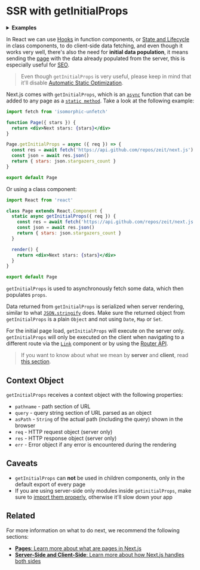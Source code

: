 # SSR with getInitialProps

<details>
  <summary><b>Examples</b></summary>
  <ul>
    <li><a href="https://github.com/zeit/next.js/tree/canary/examples/data-fetch">Data fetch</a></li>
  </ul>
</details>

In React we can use [Hooks](https://reactjs.org/docs/hooks-intro.html) in function components, or [State and Lifecycle](https://reactjs.org/docs/state-and-lifecycle.html) in class components, to do client-side data fetching, and even though it works very well, there's also the need for **initial data population**, it means sending the [page](/docs/concepts/pages.md) with the data already populated from the server, this is especially useful for [SEO](https://en.wikipedia.org/wiki/Search_engine_optimization).

> Even though `getInitialProps` is very useful, please keep in mind that it'll disable [Automatic Static Optimization](/docs/advanced-features/automatic-static-optimization.md).

Next.js comes with `getInitialProps`, which is an [`async`](https://zeit.co/blog/async-and-await) function that can be added to any page as a [`static method`](https://javascript.info/static-properties-methods). Take a look at the following example:

```jsx
import fetch from 'isomorphic-unfetch'

function Page({ stars }) {
  return <div>Next stars: {stars}</div>
}

Page.getInitialProps = async ({ req }) => {
  const res = await fetch('https://api.github.com/repos/zeit/next.js')
  const json = await res.json()
  return { stars: json.stargazers_count }
}

export default Page
```

Or using a class component:

```jsx
import React from 'react'

class Page extends React.Component {
  static async getInitialProps({ req }) {
    const res = await fetch('https://api.github.com/repos/zeit/next.js')
    const json = await res.json()
    return { stars: json.stargazers_count }
  }

  render() {
    return <div>Next stars: {stars}</div>
  }
}

export default Page
```

`getInitialProps` is used to asynchronously fetch some data, which then populates `props`.

Data returned from `getInitialProps` is serialized when server rendering, similar to what [`JSON.stringify`](https://developer.mozilla.org/en-US/docs/Web/JavaScript/Reference/Global_Objects/JSON/stringify) does. Make sure the returned object from `getInitialProps` is a plain `Object` and not using `Date`, `Map` or `Set`.

For the initial page load, `getInitialProps` will execute on the server only. `getInitialProps` will only be executed on the client when navigating to a different route via the [`Link`](/docs/routing/using-link.md) component or by using the [Router API](/docs/api-reference/router/router.push.md).

> If you want to know about what we mean by **server** and **client**, read [this section](/docs/concepts/server-side-and-client-side.md).

## Context Object

`getInitialProps` receives a context object with the following properties:

- `pathname` - path section of URL
- `query` - query string section of URL parsed as an object
- `asPath` - `String` of the actual path (including the query) shown in the browser
- `req` - HTTP request object (server only)
- `res` - HTTP response object (server only)
- `err` - Error object if any error is encountered during the rendering

## Caveats

- `getInitialProps` can **not** be used in children components, only in the default export of every page
- If you are using server-side only modules inside `getinitialProps`, make sure to [import them properly](https://arunoda.me/blog/ssr-and-server-only-modules), otherwise it'll slow down your app

## Related

For more information on what to do next, we recommend the following sections:

- [**Pages**: Learn more about what are pages in Next.js](/docs/concepts/pages.md)
- [**Server-Side and Client-Side**: Learn more about how Next.js handles both sides](/docs/concepts/server-side-and-client-side.md)
